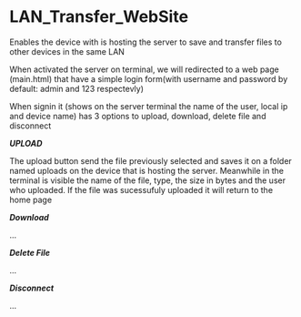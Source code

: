 # LAN_Transfer_WebSite
Enables the device with is hosting the server to save and transfer files to other devices in the same LAN

When activated the server on terminal, we will redirected to a web page (main.html) that have a simple login form(with username and password by default: admin and 123 respectevly)

When signin it (shows on the server terminal the name of the user, local ip and device name) has 3 options to upload, download, delete file and disconnect


***UPLOAD***

The upload button send the file previously selected and saves it on a folder named uploads on the device that is hosting the server. Meanwhile in the terminal is visible the name of the file, type, the size in bytes and the user who uploaded.
If the file was sucessufuly uploaded it will return to the home page

***Download***

...

***Delete File***

...

***Disconnect***

...
